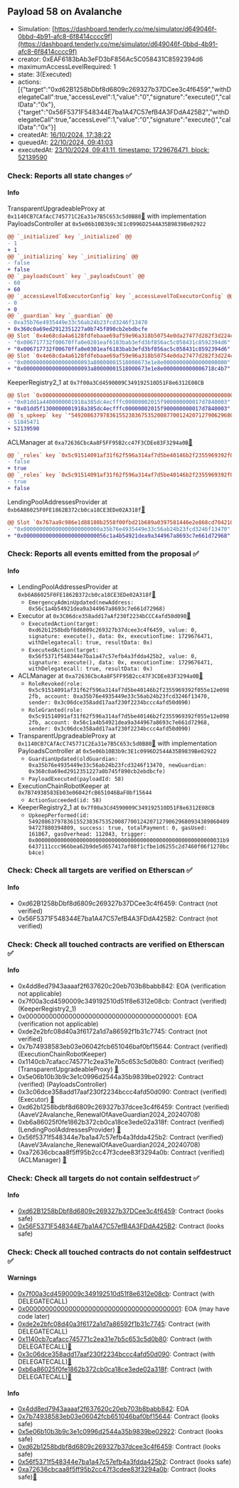 ## Payload 58 on Avalanche

- Simulation: [https://dashboard.tenderly.co/me/simulator/d649046f-0bbd-4b91-afc8-6f8414cccc9f](https://dashboard.tenderly.co/me/simulator/d649046f-0bbd-4b91-afc8-6f8414cccc9f)
- creator: 0xEAF6183bAb3eFD3bF856Ac5C058431C8592394d6
- maximumAccessLevelRequired: 1
- state: 3(Executed)
- actions: [{"target":"0xd62B1258bDbf8d6809c269327b37DCee3c4f6459","withDelegateCall":true,"accessLevel":1,"value":"0","signature":"execute()","callData":"0x"},{"target":"0x56F5371F548344E7ba1A47C57efB4A3FDdA425B2","withDelegateCall":true,"accessLevel":1,"value":"0","signature":"execute()","callData":"0x"}]
- createdAt: [16/10/2024, 17:38:22](https://snowtrace.io/tx/0xcbf5a6d79f0a2cb9aac01e791befad325d5486886374216d4d35c527d4406492)
- queuedAt: [22/10/2024, 09:41:03](https://snowtrace.io/tx/0x6f2ecccf10da411ff810508e32f26ecf07a315309a3bbd687add6c1b718667de)
- executedAt: [23/10/2024, 09:41:11, timestamp: 1729676471, block: 52139590](https://snowtrace.io/tx/0xc41396e80fe2a6ad18cb4cac68767c7e45213934f2ffde7b1236558a193f167d)

### Check: Reports all state changes :white_check_mark:

#### Info


TransparentUpgradeableProxy at `0x1140CB7CAfAcC745771C2Ea31e7B5C653c5d0B80`[:ghost:](https://github.com/bgd-labs/aave-address-book "GovernanceV3Avalanche.PAYLOADS_CONTROLLER") with implementation PayloadsController at `0x5e06b10B3b9c3E1c0996D2544A35B9839Be02922`
```diff
@@ `_initialized` key `_initialized` @@
- 1
+ 1
@@ `_initializing` key `_initializing` @@
- false
+ false
@@ `_payloadsCount` key `_payloadsCount` @@
- 60
+ 60
@@ `_accessLevelToExecutorConfig` key `_accessLevelToExecutorConfig` @@
- 0
+ 0
@@ `_guardian` key `_guardian` @@
- 0xa35b76e4935449e33c56ab24b23fcd3246f13470
+ 0x360c0a69ed2912351227a0b745f890cb2ebdbcfe
@@ Slot `0x4e68cda4a6128fdfebaae69af59e96a318b50754e0da27477d282f3d224cc4fd` @@
- "0x006717732f00670ffa0e0201eaf6183bab3efd3bf856ac5c058431c8592394d6"
+ "0x006717732f00670ffa0e0301eaf6183bab3efd3bf856ac5c058431c8592394d6"
@@ Slot `0x4e68cda4a6128fdfebaae69af59e96a318b50754e0da27477d282f3d224cc4fe` @@
- "0x000000000000000000093a80000001518000673e1e8e00000000000000000000"
+ "0x000000000000000000093a80000001518000673e1e8e0000000000006718c4b7"
```

KeeperRegistry2_1 at `0x7f00a3Cd4590009C349192510D51F8e6312E08CB`
```diff
@@ Slot `0x0000000000000000000000000000000000000000000000000000000000000012` @@
- "0x01dd1a4400000001918a385dc4ecfffc00000002015f900000000017d7840003"
+ "0x01dd5f1300000001918a385dc4ecfffc00000002015f900000000017d7840003"
@@ `s_upkeep` key `"54920863797836155238367535200877001242071279062968093438986040994727880394809".lastPerformedBlockNumber` @@
- 51845471
+ 52139590
```

ACLManager at `0xa72636CbcAa8F5FF95B2cc47F3CDEe83F3294a0B`[:ghost:](https://github.com/bgd-labs/aave-address-book "AaveV3Avalanche.ACL_MANAGER")
```diff
@@ `_roles` key `0x5c91514091af31f62f596a314af7d5be40146b2f2355969392f055e12e0982fb.members.0x56c1a4b54921dea9a344967a8693c7e661d72968` @@
- false
+ true
@@ `_roles` key `0x5c91514091af31f62f596a314af7d5be40146b2f2355969392f055e12e0982fb.members.0xa35b76e4935449e33c56ab24b23fcd3246f13470` @@
- true
+ false
```

LendingPoolAddressesProvider at `0xb6A86025F0FE1862B372cb0ca18CE3EDe02A318f`[:ghost:](https://github.com/bgd-labs/aave-address-book "AaveV2Avalanche.POOL_ADDRESSES_PROVIDER")
```diff
@@ Slot `0x767aa9c986e1d88108b2558f00fbd21b689a0397581446e2e868cd70421026cc` @@
- "0x000000000000000000000000a35b76e4935449e33c56ab24b23fcd3246f13470"
+ "0x00000000000000000000000056c1a4b54921dea9a344967a8693c7e661d72968"
```


### Check: Reports all events emitted from the proposal :white_check_mark:

#### Info

- LendingPoolAddressesProvider at `0xb6A86025F0FE1862B372cb0ca18CE3EDe02A318f`[:ghost:](https://github.com/bgd-labs/aave-address-book "AaveV2Avalanche.POOL_ADDRESSES_PROVIDER")
  - `EmergencyAdminUpdated(newAddress: 0x56c1a4b54921dea9a344967a8693c7e661d72968)`
- Executor at `0x3C06dce358add17aAf230f2234bCCC4afd50d090`[:ghost:](https://github.com/bgd-labs/aave-address-book "AaveV2Avalanche.POOL_ADMIN, AaveV3Avalanche.ACL_ADMIN, GovernanceV3Avalanche.EXECUTOR_LVL_1")
  - `ExecutedAction(target: 0xd62b1258bdbf8d6809c269327b37dcee3c4f6459, value: 0, signature: execute(), data: 0x, executionTime: 1729676471, withDelegatecall: true, resultData: 0x)`
  - `ExecutedAction(target: 0x56f5371f548344e7ba1a47c57efb4a3fdda425b2, value: 0, signature: execute(), data: 0x, executionTime: 1729676471, withDelegatecall: true, resultData: 0x)`
- ACLManager at `0xa72636CbcAa8F5FF95B2cc47F3CDEe83F3294a0B`[:ghost:](https://github.com/bgd-labs/aave-address-book "AaveV3Avalanche.ACL_MANAGER")
  - `RoleRevoked(role: 0x5c91514091af31f62f596a314af7d5be40146b2f2355969392f055e12e0982fb, account: 0xa35b76e4935449e33c56ab24b23fcd3246f13470, sender: 0x3c06dce358add17aaf230f2234bccc4afd50d090)`
  - `RoleGranted(role: 0x5c91514091af31f62f596a314af7d5be40146b2f2355969392f055e12e0982fb, account: 0x56c1a4b54921dea9a344967a8693c7e661d72968, sender: 0x3c06dce358add17aaf230f2234bccc4afd50d090)`
- TransparentUpgradeableProxy at `0x1140CB7CAfAcC745771C2Ea31e7B5C653c5d0B80`[:ghost:](https://github.com/bgd-labs/aave-address-book "GovernanceV3Avalanche.PAYLOADS_CONTROLLER") with implementation PayloadsController at `0x5e06b10B3b9c3E1c0996D2544A35B9839Be02922`
  - `GuardianUpdated(oldGuardian: 0xa35b76e4935449e33c56ab24b23fcd3246f13470, newGuardian: 0x360c0a69ed2912351227a0b745f890cb2ebdbcfe)`
  - `PayloadExecuted(payloadId: 58)`
- ExecutionChainRobotKeeper at `0x7B74938583Eb03e06042fcB651046BaF0bf15644`
  - `ActionSucceeded(id: 58)`
- KeeperRegistry2_1 at `0x7f00a3Cd4590009C349192510D51F8e6312E08CB`
  - `UpkeepPerformed(id: 54920863797836155238367535200877001242071279062968093438986040994727880394809, success: true, totalPayment: 0, gasUsed: 161867, gasOverhead: 112043, trigger: 0x00000000000000000000000000000000000000000000000000000000031b96437111ccc966bea62b9de5d657417af08f1cfbe1d6255c2d7460f06f1270bcb4ce)`

### Check: Check all targets are verified on Etherscan :white_check_mark:

#### Info

- 0xd62B1258bDbf8d6809c269327b37DCee3c4f6459: Contract (not verified) 
- 0x56F5371F548344E7ba1A47C57efB4A3FDdA425B2: Contract (not verified) 

### Check: Check all touched contracts are verified on Etherscan :white_check_mark:

#### Info

- 0x4dd8ed7943aaaaf2f637620c20eb703b8babb842: EOA (verification not applicable)
- 0x7f00a3cd4590009c349192510d51f8e6312e08cb: Contract (verified) (KeeperRegistry2_1) 
- 0x0000000000000000000000000000000000000001: EOA (verification not applicable)
- 0xde2e2bfc08d40a3f6172a1d7a86592f1b31c7745: Contract (not verified) 
- 0x7b74938583eb03e06042fcb651046baf0bf15644: Contract (verified) (ExecutionChainRobotKeeper) 
- 0x1140cb7cafacc745771c2ea31e7b5c653c5d0b80: Contract (verified) (TransparentUpgradeableProxy) [:ghost:](https://github.com/bgd-labs/aave-address-book "GovernanceV3Avalanche.PAYLOADS_CONTROLLER")
- 0x5e06b10b3b9c3e1c0996d2544a35b9839be02922: Contract (verified) (PayloadsController) 
- 0x3c06dce358add17aaf230f2234bccc4afd50d090: Contract (verified) (Executor) [:ghost:](https://github.com/bgd-labs/aave-address-book "AaveV2Avalanche.POOL_ADMIN, AaveV3Avalanche.ACL_ADMIN, GovernanceV3Avalanche.EXECUTOR_LVL_1")
- 0xd62b1258bdbf8d6809c269327b37dcee3c4f6459: Contract (verified) (AaveV2Avalanche_RenewalOfAaveGuardian2024_20240708) 
- 0xb6a86025f0fe1862b372cb0ca18ce3ede02a318f: Contract (verified) (LendingPoolAddressesProvider) [:ghost:](https://github.com/bgd-labs/aave-address-book "AaveV2Avalanche.POOL_ADDRESSES_PROVIDER")
- 0x56f5371f548344e7ba1a47c57efb4a3fdda425b2: Contract (verified) (AaveV3Avalanche_RenewalOfAaveGuardian2024_20240708) 
- 0xa72636cbcaa8f5ff95b2cc47f3cdee83f3294a0b: Contract (verified) (ACLManager) [:ghost:](https://github.com/bgd-labs/aave-address-book "AaveV3Avalanche.ACL_MANAGER")

### Check: Check all targets do not contain selfdestruct :white_check_mark:

#### Info

- [0xd62B1258bDbf8d6809c269327b37DCee3c4f6459](https://snowtrace.io/address/0xd62B1258bDbf8d6809c269327b37DCee3c4f6459): Contract (looks safe)
- [0x56F5371F548344E7ba1A47C57efB4A3FDdA425B2](https://snowtrace.io/address/0x56F5371F548344E7ba1A47C57efB4A3FDdA425B2): Contract (looks safe)

### Check: Check all touched contracts do not contain selfdestruct :white_check_mark:

#### Warnings

- [0x7f00a3cd4590009c349192510d51f8e6312e08cb](https://snowtrace.io/address/0x7f00a3cd4590009c349192510d51f8e6312e08cb): Contract (with DELEGATECALL)
- [0x0000000000000000000000000000000000000001](https://snowtrace.io/address/0x0000000000000000000000000000000000000001): EOA (may have code later)
- [0xde2e2bfc08d40a3f6172a1d7a86592f1b31c7745](https://snowtrace.io/address/0xde2e2bfc08d40a3f6172a1d7a86592f1b31c7745): Contract (with DELEGATECALL)
- [0x1140cb7cafacc745771c2ea31e7b5c653c5d0b80](https://snowtrace.io/address/0x1140cb7cafacc745771c2ea31e7b5c653c5d0b80): Contract (with DELEGATECALL)[:ghost:](https://github.com/bgd-labs/aave-address-book "GovernanceV3Avalanche.PAYLOADS_CONTROLLER")
- [0x3c06dce358add17aaf230f2234bccc4afd50d090](https://snowtrace.io/address/0x3c06dce358add17aaf230f2234bccc4afd50d090): Contract (with DELEGATECALL)[:ghost:](https://github.com/bgd-labs/aave-address-book "AaveV2Avalanche.POOL_ADMIN, AaveV3Avalanche.ACL_ADMIN, GovernanceV3Avalanche.EXECUTOR_LVL_1")
- [0xb6a86025f0fe1862b372cb0ca18ce3ede02a318f](https://snowtrace.io/address/0xb6a86025f0fe1862b372cb0ca18ce3ede02a318f): Contract (with DELEGATECALL)[:ghost:](https://github.com/bgd-labs/aave-address-book "AaveV2Avalanche.POOL_ADDRESSES_PROVIDER")

#### Info

- [0x4dd8ed7943aaaaf2f637620c20eb703b8babb842](https://snowtrace.io/address/0x4dd8ed7943aaaaf2f637620c20eb703b8babb842): EOA
- [0x7b74938583eb03e06042fcb651046baf0bf15644](https://snowtrace.io/address/0x7b74938583eb03e06042fcb651046baf0bf15644): Contract (looks safe)
- [0x5e06b10b3b9c3e1c0996d2544a35b9839be02922](https://snowtrace.io/address/0x5e06b10b3b9c3e1c0996d2544a35b9839be02922): Contract (looks safe)
- [0xd62b1258bdbf8d6809c269327b37dcee3c4f6459](https://snowtrace.io/address/0xd62b1258bdbf8d6809c269327b37dcee3c4f6459): Contract (looks safe)
- [0x56f5371f548344e7ba1a47c57efb4a3fdda425b2](https://snowtrace.io/address/0x56f5371f548344e7ba1a47c57efb4a3fdda425b2): Contract (looks safe)
- [0xa72636cbcaa8f5ff95b2cc47f3cdee83f3294a0b](https://snowtrace.io/address/0xa72636cbcaa8f5ff95b2cc47f3cdee83f3294a0b): Contract (looks safe)[:ghost:](https://github.com/bgd-labs/aave-address-book "AaveV3Avalanche.ACL_MANAGER")

